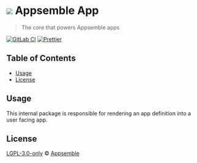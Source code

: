 # ![](https://gitlab.com/appsemble/appsemble/-/raw/0.34.17/config/assets/logo.svg) Appsemble App

> The core that powers Appsemble apps

[![GitLab CI](https://gitlab.com/appsemble/appsemble/badges/0.34.17/pipeline.svg)](https://gitlab.com/appsemble/appsemble/-/releases/0.34.17)
[![Prettier](https://img.shields.io/badge/code_style-prettier-ff69b4.svg)](https://prettier.io)

## Table of Contents

- [Usage](#usage)
- [License](#license)

## Usage

This internal package is responsible for rendering an app definition into a user facing app.

## License

[LGPL-3.0-only](https://gitlab.com/appsemble/appsemble/-/blob/0.34.17/LICENSE.md) ©
[Appsemble](https://appsemble.com)
